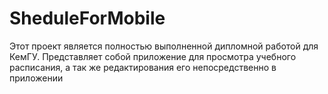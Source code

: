 # SheduleForMobile
Этот проект является полностью выполненной дипломной работой для КемГУ. Представляет собой приложение для просмотра учебного расписания, а так же редактирования его непосредственно в приложении
